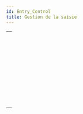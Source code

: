 ```yaml
---
id: Entry_Control
title: Gestion de la saisie
---
```


|                                                                                                       |
| ----------------------------------------------------------------------------------------------------- |
| [<!-- INCLUDE #_command_.EDIT ITEM.Syntax -->](../../commands-legacy/edit-item.md)<br/>               |
| [<!-- INCLUDE #_command_.FILTER KEYSTROKE.Syntax -->](../../commands-legacy/filter-keystroke.md)<br/> |
| [<!-- INCLUDE #_command_.Get edited text.Syntax -->](../../commands-legacy/get-edited-text.md)<br/>   |
| [<!-- INCLUDE #_command_.GET HIGHLIGHT.Syntax -->](../../commands-legacy/get-highlight.md)<br/>       |
| [<!-- INCLUDE #_command_.GOTO OBJECT.Syntax -->](../../commands-legacy/goto-object.md)<br/>           |
| [<!-- INCLUDE #_command_.HIGHLIGHT TEXT.Syntax -->](../../commands-legacy/highlight-text.md)<br/>     |
| [<!-- INCLUDE #_command_.Is editing text.Syntax -->](../../commands-legacy/is-editing-text.md)<br/>   |
| [<!-- INCLUDE #_command_.Keystroke.Syntax -->](../../commands-legacy/keystroke.md)<br/>               |
